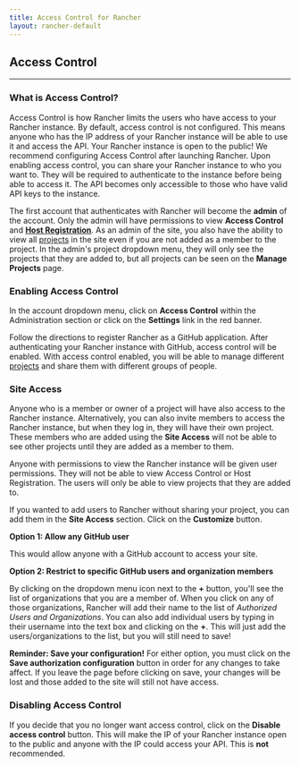 ```yaml
---
title: Access Control for Rancher
layout: rancher-default
---
```


## Access Control
---

### What is Access Control?

Access Control is how Rancher limits the users who have access to your Rancher instance. By default, access control is not configured. This means anyone who has the IP address of your Rancher instance will be able to use it and access the API. Your Rancher instance is open to the public! We recommend configuring Access Control after launching Rancher. Upon enabling access control, you can share your Rancher instance to who you want to. They will be required to authenticate to the instance before being able to access it. The API becomes only accessible to those who have valid API keys to the instance. 

The first account that authenticates with Rancher will become the **admin** of the account. Only the admin will have permissions to view **Access Control** and **[Host Registration]({{site.baseurl}}/rancher/configuration/host-registration/)**. As an admin of the site, you also have the ability to view all [projects]({{site.baseurl}}/rancher/configuration/projects/) in the site even if you are not added as a member to the project. In the admin's project dropdown menu, they will only see the projects that they are added to, but all projects can be seen on the **Manage Projects** page.

### Enabling Access Control

In the account dropdown menu, click on **Access Control** within the Administration section or click on the **Settings** link in the red banner.

Follow the directions to register Rancher as a GitHub application. After authenticating your Rancher instance with GitHub, access control will be enabled. With access control enabled, you will be able to manage different [projects]({{site.baseurl}}/rancher/configuration/projects/) and share them with different groups of people.

### Site Access

Anyone who is a member or owner of a project will have also access to the Rancher instance. Alternatively, you can also invite members to access the Rancher instance, but when they log in, they will have their own project. These members who are added using the **Site Access** will not be able to see other projects until they are added as a member to them.

Anyone with permissions to view the Rancher instance will be given user permissions. They will not be able to view Access Control or Host Registration. The users will only be able to view projects that they are added to. 

If you wanted to add users to Rancher without sharing your project, you can add them in the **Site Access** section. Click on the **Customize** button.

**Option 1: Allow any GitHub user** 

This would allow anyone with a GitHub account to access your site.  

**Option 2: Restrict to specific GitHub users and organization members**

By clicking on the dropdown menu icon next to the **+** button, you'll see the list of organizations that you are a member of. When you click on any of those organizations, Rancher will add their name to the list of _Authorized Users and Organizations_. You can also add individual users by typing in their username into the text box and clicking on the **+**. This will just add the users/organizations to the list, but you will still need to save!

**Reminder: Save your configuration!**
For either option, you must click on the **Save authorization configuration** button in order for any changes to take affect. If you leave the page before clicking on save, your changes will be lost and those added to the site will still not have access.

### Disabling Access Control

If you decide that you no longer want access control, click on the **Disable access control** button. This will make the IP of your Rancher instance open to the public and anyone with the IP could access your API. This is **not** recommended.